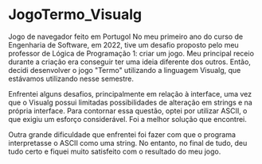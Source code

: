 # JogoTermo_Visualg
Jogo de navegador feito em Portugol
No meu primeiro ano do curso de Engenharia de Software, em 2022, tive um desafio proposto pelo meu professor de Lógica de Programação 1: criar um jogo. Meu principal receio durante a criação era conseguir ter uma ideia diferente dos outros. Então, decidi desenvolver o jogo "Termo" utilizando a linguagem Visualg, que estávamos utilizando nesse semestre.

Enfrentei alguns desafios, principalmente em relação à interface, uma vez que o Visualg possui limitadas possibilidades de alteração em strings e na própria interface. Para contornar essa questão, optei por utilizar ASCII, o que exigiu um esforço considerável. Foi a melhor solução que encontrei.

Outra grande dificuldade que enfrentei foi fazer com que o programa interpretasse o ASCII como uma string. No entanto, no final de tudo, deu tudo certo e fiquei muito satisfeito com o resultado do meu jogo.
